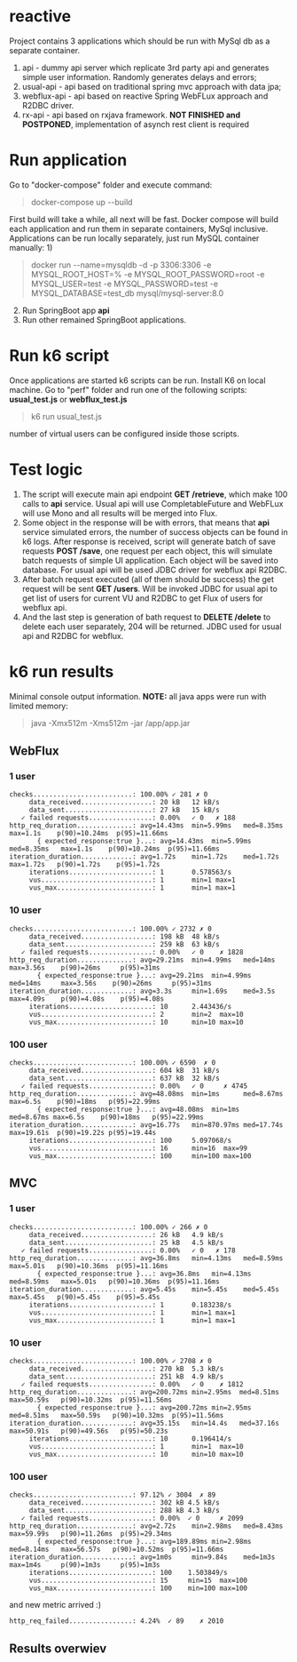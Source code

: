# reactive

Project contains 3 applications which should be run with MySql db as a separate container.
1) api - dummy api server which replicate 3rd party api and generates simple user information. Randomly generates delays and errors;
2) usual-api - api based on traditional spring mvc approach with data jpa;
3) webflux-api - api based on reactive Spring WebFLux approach and R2DBC driver.
4) rx-api - api based on rxjava framework. **NOT FINISHED and POSTPONED**, implementation of asynch rest client is required

# Run application
Go to "docker-compose" folder and execute command:
>docker-compose up --build

First build will take a while, all next will be fast.
Docker compose will build each application and run them in separate containers, MySql inclusive.
Applications can be run locally separately, just run MySQL container manually:
1) 
>docker run --name=mysqldb -d -p 3306:3306 -e MYSQL_ROOT_HOST=% -e MYSQL_ROOT_PASSWORD=root -e MYSQL_USER=test -e MYSQL_PASSWORD=test -e MYSQL_DATABASE=test_db mysql/mysql-server:8.0
2) Run SpringBoot app **api**
3) Run other remained SpringBoot applications.

# Run k6 script
Once applications are started k6 scripts can be run.
Install K6 on local machine.
Go to "perf" folder and run one of the following scripts: **usual_test.js** or **webflux_test.js**
>k6 run usual_test.js

number of virtual users can be configured inside those scripts.
# Test logic
1) The script will execute main api endpoint **GET /retrieve**, which make 100 calls to **api** service. Usual api will use CompletableFuture and WebFLux will use Mono and all results will be merged into Flux.
2) Some object in the response will be with errors, that means that **api** service simulated errors, the number of success objects can be found in k6 logs.
After response is received, script will generate batch of save requests **POST /save**, one request per each object, this will simulate batch requests of simple UI application.
Each object will be saved into database. For usual api will be used JDBC driver for webflux api R2DBC.
3) After batch request executed (all of them should be success) the get request will be sent **GET /users**. Will be invoked JDBC for usual api to get list of users for current VU and R2DBC to get Flux of users for webflux api.
4) And the last step is generation of bath request to **DELETE /delete** to delete each user separately, 204 will be returned. JDBC used for usual api and R2DBC for webflux.

# k6 run results
Minimal console output information.
**NOTE:** all java apps were run with limited memory:
>java -Xmx512m -Xms512m -jar /app/app.jar

## WebFlux
### 1 user
```
checks.........................: 100.00% ✓ 281 ✗ 0
     data_received..................: 20 kB   12 kB/s
     data_sent......................: 27 kB   15 kB/s
   ✓ failed requests................: 0.00%   ✓ 0   ✗ 188
http_req_duration..............: avg=14.43ms  min=5.99ms   med=8.35ms   max=1.1s    p(90)=10.24ms  p(95)=11.66ms
       { expected_response:true }...: avg=14.43ms  min=5.99ms   med=8.35ms   max=1.1s    p(90)=10.24ms  p(95)=11.66ms
iteration_duration.............: avg=1.72s    min=1.72s    med=1.72s    max=1.72s   p(90)=1.72s    p(95)=1.72s
     iterations.....................: 1       0.578563/s
     vus............................: 1       min=1 max=1
     vus_max........................: 1       min=1 max=1
```
### 10 user
```
checks.........................: 100.00% ✓ 2732 ✗ 0
     data_received..................: 198 kB  48 kB/s
     data_sent......................: 259 kB  63 kB/s
   ✓ failed requests................: 0.00%   ✓ 0    ✗ 1828
http_req_duration..............: avg=29.21ms  min=4.99ms   med=14ms     max=3.56s    p(90)=26ms     p(95)=31ms
       { expected_response:true }...: avg=29.21ms  min=4.99ms   med=14ms     max=3.56s    p(90)=26ms     p(95)=31ms
iteration_duration.............: avg=3.3s     min=1.69s    med=3.5s     max=4.09s    p(90)=4.08s    p(95)=4.08s
     iterations.....................: 10      2.443436/s
     vus............................: 2       min=2  max=10
     vus_max........................: 10      min=10 max=10

```
### 100 user
```
checks.........................: 100.00% ✓ 6590  ✗ 0
     data_received..................: 604 kB  31 kB/s
     data_sent......................: 637 kB  32 kB/s
   ✓ failed requests................: 0.00%   ✓ 0     ✗ 4745
http_req_duration..............: avg=48.08ms  min=1ms      med=8.67ms max=6.5s    p(90)=18ms   p(95)=22.99ms
       { expected_response:true }...: avg=48.08ms  min=1ms      med=8.67ms max=6.5s    p(90)=18ms   p(95)=22.99ms
iteration_duration.............: avg=16.77s   min=870.97ms med=17.74s max=19.61s  p(90)=19.22s p(95)=19.44s
     iterations.....................: 100     5.097068/s
     vus............................: 16      min=16  max=99
     vus_max........................: 100     min=100 max=100
```
## MVC
### 1 user
```
checks.........................: 100.00% ✓ 266 ✗ 0
     data_received..................: 26 kB   4.9 kB/s
     data_sent......................: 25 kB   4.5 kB/s
   ✓ failed requests................: 0.00%   ✓ 0   ✗ 178
http_req_duration..............: avg=36.8ms   min=4.13ms   med=8.59ms   max=5.01s   p(90)=10.36ms  p(95)=11.16ms
       { expected_response:true }...: avg=36.8ms   min=4.13ms   med=8.59ms   max=5.01s   p(90)=10.36ms  p(95)=11.16ms
iteration_duration.............: avg=5.45s    min=5.45s    med=5.45s    max=5.45s   p(90)=5.45s    p(95)=5.45s
     iterations.....................: 1       0.183238/s
     vus............................: 1       min=1 max=1
     vus_max........................: 1       min=1 max=1
```
### 10 user
```
checks.........................: 100.00% ✓ 2708 ✗ 0
     data_received..................: 270 kB  5.3 kB/s
     data_sent......................: 251 kB  4.9 kB/s
   ✓ failed requests................: 0.00%   ✓ 0    ✗ 1812
http_req_duration..............: avg=200.72ms min=2.95ms  med=8.51ms   max=50.59s   p(90)=10.32ms  p(95)=11.56ms
       { expected_response:true }...: avg=200.72ms min=2.95ms  med=8.51ms   max=50.59s   p(90)=10.32ms  p(95)=11.56ms
iteration_duration.............: avg=35.15s   min=14.4s   med=37.16s   max=50.91s   p(90)=49.56s   p(95)=50.23s
     iterations.....................: 10      0.196414/s
     vus............................: 1       min=1  max=10
     vus_max........................: 10      min=10 max=10
```
### 100 user
```
checks.........................: 97.12% ✓ 3004  ✗ 89
     data_received..................: 302 kB 4.5 kB/s
     data_sent......................: 288 kB 4.3 kB/s
   ✓ failed requests................: 0.00%  ✓ 0     ✗ 2099
http_req_duration..............: avg=2.72s    min=2.98ms   med=8.43ms   max=59.99s   p(90)=11.26ms  p(95)=29.34ms
       { expected_response:true }...: avg=189.89ms min=2.98ms   med=8.14ms   max=56.57s   p(90)=10.52ms  p(95)=11.66ms
iteration_duration.............: avg=1m0s     min=9.84s    med=1m3s     max=1m4s     p(90)=1m3s     p(95)=1m3s
     iterations.....................: 100    1.503849/s
     vus............................: 15     min=15  max=100
     vus_max........................: 100    min=100 max=100
```
and new metric arrived :)
```
http_req_failed................: 4.24%  ✓ 89    ✗ 2010
```

## Results overwiev
